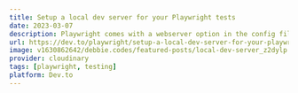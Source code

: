 ```yaml
---
title: Setup a local dev server for your Playwright tests
date: 2023-03-07
description: Playwright comes with a webserver option in the config file which gives you the ability to launch a local dev server before running your tests. This is ideal for when writing your tests during development and when you don't have a staging or production url to test against.
url: https://dev.to/playwright/setup-a-local-dev-server-for-your-playwright-tests-33m9
image: v1630862642/debbie.codes/featured-posts/local-dev-server_z2dylp
provider: cloudinary
tags: [playwright, testing]
platform: Dev.to
---
```

